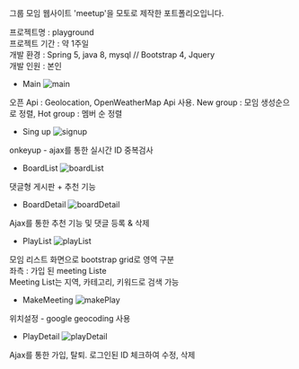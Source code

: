 그룹 모임 웹사이트 'meetup'을 모토로 제작한 포트폴리오입니다.

프로젝트명 : playground<br>
프로젝트 기간 : 약 1주일<br>
개발 환경 : Spring 5, java 8, mysql // Bootstrap 4, Jquery<br>
개발 인원 : 본인 <br>

* Main
![main](https://user-images.githubusercontent.com/56327550/72674155-dfb71d00-3ab6-11ea-867c-90e0a8b2ec5e.png)

오픈 Api : Geolocation, OpenWeatherMap Api 사용.
New group : 모임 생성순으로 정렬, Hot group : 멤버 순 정렬

* Sing up
![signup](https://user-images.githubusercontent.com/56327550/72674152-df1e8680-3ab6-11ea-9689-09bb5166742f.png)

onkeyup - ajax를 통한 실시간 ID 중복검사

* BoardList
![boardList](https://user-images.githubusercontent.com/56327550/72674154-dfb71d00-3ab6-11ea-991a-ffe2058b8d12.png)

댓글형 게시판 + 추천 기능

* BoardDetail
![boardDetail](https://user-images.githubusercontent.com/56327550/72674153-df1e8680-3ab6-11ea-8ff7-3f5e11a3357c.png)

Ajax를 통한 추천 기능 및 댓글 등록 & 삭제

* PlayList
![playList](https://user-images.githubusercontent.com/56327550/72674151-df1e8680-3ab6-11ea-9dc6-12e7a690c513.png)

모임 리스트 화면으로 bootstrap grid로 영역 구분<br>
좌측 : 가입 된 meeting Liste<br>
Meeting List는 지역, 카테고리, 키워드로 검색 가능<br>

* MakeMeeting
![makePlay](https://user-images.githubusercontent.com/56327550/72674480-71745980-3aba-11ea-9ee8-82fcb357e3f6.png)

위치설정 - google geocoding 사용

* PlayDetail
![playDetail](https://user-images.githubusercontent.com/56327550/72674156-dfb71d00-3ab6-11ea-868e-74163da3b0c4.png)

Ajax를 통한 가입, 탈퇴.
로그인된 ID 체크하여 수정, 삭제 
